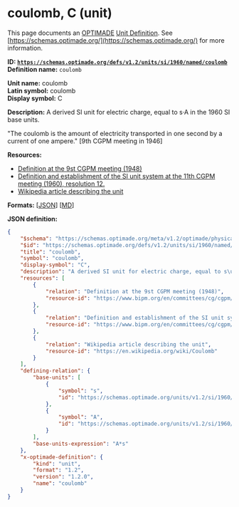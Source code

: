 # coulomb, C (unit)

This page documents an [OPTIMADE](https://www.optimade.org/) [Unit Definition](https://schemas.optimade.org/#definitions). See [https://schemas.optimade.org/](https://schemas.optimade.org/) for more information.

**ID: [`https://schemas.optimade.org/defs/v1.2/units/si/1960/named/coulomb`](https://schemas.optimade.org/defs/v1.2/units/si/1960/named/coulomb.md)**  
**Definition name:** `coulomb`

**Unit name:** coulomb  
**Latin symbol:** coulomb  
**Display symbol:** C  
  
**Description:** A derived SI unit for electric charge, equal to s·A in the 1960 SI base units.

"The coulomb is the amount of electricity transported in one second by a current of one ampere." [9th CGPM meeting in 1946]

**Resources:**

- [Definition at the 9st CGPM meeting (1948)](https://www.bipm.org/en/committees/cg/cgpm/9-1948)
- [Definition and establishment of the SI unit system at the 11th CGPM meeting (1960), resolution 12.](https://www.bipm.org/en/committees/cg/cgpm/11-1960/resolution-12)
- [Wikipedia article describing the unit](https://en.wikipedia.org/wiki/Coulomb)


**Formats:** [[JSON](coulomb.json)] [[MD](coulomb.md)]

**JSON definition:**

``` json
{
    "$schema": "https://schemas.optimade.org/meta/v1.2/optimade/physical_unit_definition.md",
    "$id": "https://schemas.optimade.org/defs/v1.2/units/si/1960/named/coulomb",
    "title": "coulomb",
    "symbol": "coulomb",
    "display-symbol": "C",
    "description": "A derived SI unit for electric charge, equal to s\u00b7A in the 1960 SI base units.\n\n\"The coulomb is the amount of electricity transported in one second by a current of one ampere.\" [9th CGPM meeting in 1946]",
    "resources": [
        {
            "relation": "Definition at the 9st CGPM meeting (1948)",
            "resource-id": "https://www.bipm.org/en/committees/cg/cgpm/9-1948"
        },
        {
            "relation": "Definition and establishment of the SI unit system at the 11th CGPM meeting (1960), resolution 12.",
            "resource-id": "https://www.bipm.org/en/committees/cg/cgpm/11-1960/resolution-12"
        },
        {
            "relation": "Wikipedia article describing the unit",
            "resource-id": "https://en.wikipedia.org/wiki/Coulomb"
        }
    ],
    "defining-relation": {
        "base-units": [
            {
                "symbol": "s",
                "id": "https://schemas.optimade.org/units/v1.2/si/1960/base/second"
            },
            {
                "symbol": "A",
                "id": "https://schemas.optimade.org/units/v1.2/si/1960/base/ampere"
            }
        ],
        "base-units-expression": "A*s"
    },
    "x-optimade-definition": {
        "kind": "unit",
        "format": "1.2",
        "version": "1.2.0",
        "name": "coulomb"
    }
}
```